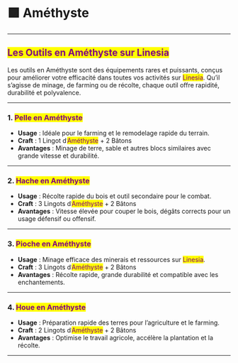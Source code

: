 # 🟪 Améthyste

***

## <mark style="color:purple;">Les Outils en Améthyste sur Linesia</mark>

Les outils en Améthyste sont des équipements rares et puissants, conçus pour améliorer votre efficacité dans toutes vos activités sur <mark style="color:purple;">Linesia</mark>. Qu’il s’agisse de minage, de farming ou de récolte, chaque outil offre rapidité, durabilité et polyvalence.

***

### 1. <mark style="color:purple;">Pelle en Améthyste</mark>

* **Usage** : Idéale pour le farming et le remodelage rapide du terrain.
* **Craft** : 1 Lingot d’<mark style="color:purple;">Améthyste</mark> + 2 Bâtons
* **Avantages** : Minage de terre, sable et autres blocs similaires avec grande vitesse et durabilité.

***

### 2. <mark style="color:purple;">Hache en Améthyste</mark>

* **Usage** : Récolte rapide du bois et outil secondaire pour le combat.
* **Craft** : 3 Lingots d’<mark style="color:purple;">Améthyste</mark> + 2 Bâtons
* **Avantages** : Vitesse élevée pour couper le bois, dégâts corrects pour un usage défensif ou offensif.

***

### 3. <mark style="color:purple;">Pioche en Améthyste</mark>

* **Usage** : Minage efficace des minerais et ressources sur <mark style="color:purple;">Linesia</mark>.
* **Craft** : 3 Lingots d’<mark style="color:purple;">Améthyste</mark> + 2 Bâtons
* **Avantages** : Récolte rapide, grande durabilité et compatible avec les enchantements.

***

### 4. <mark style="color:purple;">Houe en Améthyste</mark>

* **Usage** : Préparation rapide des terres pour l’agriculture et le farming.
* **Craft** : 2 Lingots d’<mark style="color:purple;">Améthyste</mark> + 2 Bâtons
* **Avantages** : Optimise le travail agricole, accélère la plantation et la récolte.

***
